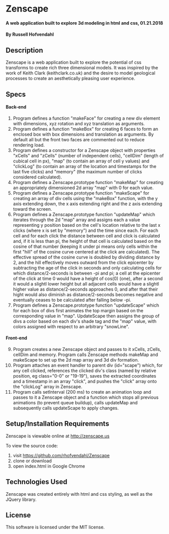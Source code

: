 # Zenscape

#### A web application built to explore 3d modeling in html and css, 01.21.2018

#### By Russell Hofvendahl

## Description

Zenscape is a web application built to explore the potential of css transforms to create rich three dimensional models. It was inspired by the work of Keith Clark (keithclark.co.uk) and the desire to model geological processes to create an aesthetically pleasing user experience.


## Specs

#### Back-end

1. Program defines a function "makeFace" for creating a new div element with dimensions, xyz rotation and xyz translation as arguments.
2. Program defines a function "makeBox" for creating 6 faces to form an enclosed box with box dimensions and translation as arguments. By default all but the front two faces are commented out to reduce rendering load.
3. Program defines a constructor for a Zenscape object with properties "xCells" and "zCells" (number of independent cells), "cellDim" (length of cubical cell in px), "map" (to contain an array of cell y values) and "clickLog" (to contain an array of the location and timestamps for the last five clicks) and "memory" (the maximum number of clicks considered calculated).
4. Program defines a Zenscape.prototype function "makeMap" for creating an appropriately dimensioned 2d array "map" with 0 for each value.
6. Program defines a Zenscape.prototype function "makeScape" for creating an array of div cells using the "makeBox" function, with the y axis extending down, the x axis extending right and the z axis extending toward the screen.
7. Program defines a Zenscape.prototype function "updateMap" which iterates through the 2d "map" array and assigns each a value representing y position based on the cell's location relative to the last x clicks (where x is set by "memory") and the time since each. For each cell and for each click the distance between cell and click is calculated and, if it is less than pi, the height of that cell is calculated based on the cosine of that number (keeping it under pi means only cells within the first "hill" of the cosine curve centered at the click are calculated). The effective spread of the cosine curve is doubled by dividing distance by 2, and the hill effectively moves outward from the click epicenter by subtracting the age of the click in seconds and only calculating cells for which distance/2-seconds is between -pi and pi; a cell at the epicenter of the click at time 0 would have a height of cos(0) (one), after a second it would a slightl lower height but all adjacent cells would have a slightl higher value as distance/2-seconds approaches 0, and after that their hight would also diminish as distance/2-seconds becomes negative and eventually ceases to be calculated after falling below -pi. 
8. Program defines a Zenscape.prototype function "updateScape" which for each box of divs first animates the top margin based on the corresponding value in "map". UpdateScape then assigns the group of divs a color based on each div's shade tag and the "map" value, with colors assigned with respect to an arbitrary "snowLine".
  

#### Front-end

9. Program creates a new Zenscape object and passes to it xCells, zCells, cellDim and memory. Program calls Zenscape methods makeMap and makeScape to set up the 2d map array and 3d div formation.
10. Program attaches an event handler to parent div (id="scape") which, for any cell clicked, references the clicked div's class (named by relative position, eg class="0-0" or "19-19"), saves the extracted coordinates and a timestamp in an array "click", and pushes the "click" array onto the "clickLog" array in Zenscape.
11. Program calls setInterval (200 ms) to create an animation loop and passes to it a Zenscape object and a function which stops all previous animations (to prevent queue buildup), calls updateMap and subsequently calls updateScape to apply changes.

## Setup/Installation Requirements

Zenscape is viewable online at http://zenscape.us

To view the source code:
1. visit https://github.com/rhofvendahl/Zenscape
2. clone or download
3. open index.html in Google Chrome

## Technologies Used

Zenscape was created entirely with html and css styling, as well as the JQuery library.

## License

This software is licensed under the MIT license.
